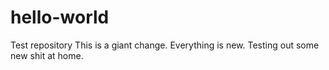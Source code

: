 # hello-world
Test repository
This is a giant change. Everything is new.
Testing out some new shit at home.  
